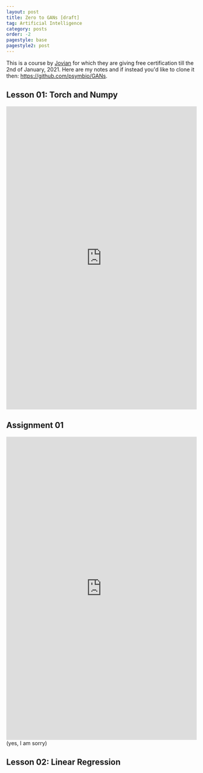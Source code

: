 ```yaml
---
layout: post
title: Zero to GANs [draft]
tag: Artificial Intelligence
category: posts
order: -2
pagestyle: base
pagestyle2: post
---
```


This is a course by [Jovian](https://www.jovian.ai/) for which they are giving free certification till the 2nd of January, 2021. Here are my notes and if instead you'd like to clone it then: <https://github.com/psymbio/GANs>.

## Lesson 01: Torch and Numpy

<iframe src="https://jovian.ai/embed?url=https://jovian.ai/psymbio/01-torch-and-numpy/v/1" title="Jovian Viewer" height="800" width="100%" style="margin 0 auto; max-width: 800px;" frameborder="0" scrolling="auto"></iframe>

## Assignment 01

<iframe src="https://jovian.ai/embed?url=https://jovian.ai/psymbio/zerotogans-a1/v/6" title="Jovian Viewer" height="800" width="100%" style="margin 0 auto; max-width: 800px;" frameborder="0" scrolling="auto"></iframe>
<br>
(yes, I am sorry)

## Lesson 02: Linear Regression


